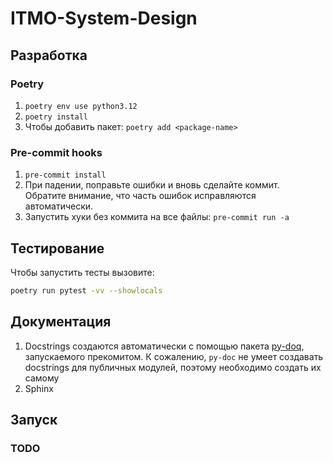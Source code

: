 # ITMO-System-Design
## Разработка
### Poetry
1) ```poetry env use python3.12```
2) ```poetry install ```
3) Чтобы добавить пакет: ```poetry add <package-name>```

### Pre-commit hooks 
1) ```pre-commit install```
2) При падении, 
поправьте ошибки и вновь сделайте коммит.\
Обратите внимание, что часть ошибок исправляются автоматически.
3) Запустить хуки без коммита на все файлы: ```pre-commit run -a```


## Тестирование
Чтобы запустить тесты вызовите:

```sh
poetry run pytest -vv --showlocals
```

## Документация
1) Docstrings создаются автоматически с помощью пакета [py-doq](https://github.com/heavenshell/py-doq), 
запускаемого прекомитом.
К сожалению, ```py-doc``` не умеет создавать docstrings для публичных модулей, поэтому необходимо создать их самому
2) Sphinx 
## Запуск 
### TODO 
